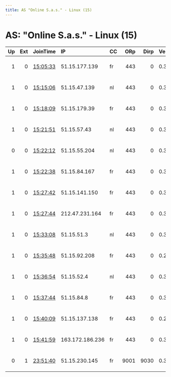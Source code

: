 ```yaml
---
title: AS "Online S.a.s." - Linux (15)
---
```


# AS: "Online S.a.s." - Linux (15)

|   Up |   Ext | JoinTime                                                                                            | IP              | CC   |   ORp |   Dirp | Version   | Contact                   | Nickname           |   eFamMembers |
|-----:|------:|:----------------------------------------------------------------------------------------------------|:----------------|:-----|------:|-------:|:----------|:--------------------------|:-------------------|--------------:|
|    1 |     0 | [15:05:33](https://metrics.torproject.org/rs.html#details/60F3B119B73B819330E357F93344EB983F38E052) | 51.15.177.139   | fr   |   443 |      0 | 0.3.4.9   | 0xFFFFFFFF Random Person  | ididnteditheconfig |             1 |
|    1 |     0 | [15:15:06](https://metrics.torproject.org/rs.html#details/62E436E252D3657D838AA2D3769530DEB0651BD5) | 51.15.47.139    | nl   |   443 |      0 | 0.3.4.9   | 0xFFFFFFFF Random Person  | tOr                |             1 |
|    1 |     0 | [15:18:09](https://metrics.torproject.org/rs.html#details/430708DD45146CD58C18E34F6EF8E249AF5E2795) | 51.15.179.39    | fr   |   443 |      0 | 0.3.4.9   | 0xFFFFFFFF Random Person  | tOr                |             1 |
|    1 |     0 | [15:21:51](https://metrics.torproject.org/rs.html#details/25E6490C85CCD7B399F816F855BEB1610D8EB56B) | 51.15.57.43     | nl   |   443 |      0 | 0.3.4.9   | 0xFFFFFFFF Random Person  | tOr                |             1 |
|    0 |     0 | [15:22:12](https://metrics.torproject.org/rs.html#details/97C183B6ED91CF734F18E3AE08A19D6886F6CA6F) | 51.15.55.204    | nl   |   443 |      0 | 0.3.4.9   | 0xFFFFFFFF Random Person  | tOr                |             1 |
|    1 |     0 | [15:22:38](https://metrics.torproject.org/rs.html#details/B9B11438B56875029AD58FC2806D5B6F6546B4F1) | 51.15.84.167    | fr   |   443 |      0 | 0.3.4.9   | 0xFFFFFFFF Random Person  | tOr                |             1 |
|    1 |     0 | [15:27:42](https://metrics.torproject.org/rs.html#details/758022E3952DBA2E74EAA6A7F71FBC7671F50964) | 51.15.141.150   | fr   |   443 |      0 | 0.3.4.9   | 0xFFFFFFFF Random Person  | tOr                |             1 |
|    1 |     0 | [15:27:44](https://metrics.torproject.org/rs.html#details/5935A516784B11A425B6CF82C2740EE53A20C8E7) | 212.47.231.164  | fr   |   443 |      0 | 0.3.4.9   | 0xFFFFFFFF Random Person  | tOr                |             1 |
|    1 |     0 | [15:33:08](https://metrics.torproject.org/rs.html#details/89DDCCBAEBDC2B8C94DA657E8ED6C2FD9A810081) | 51.15.51.3      | nl   |   443 |      0 | 0.3.4.9   | 0xFFFFFFFF Random Person  | tOr                |             1 |
|    1 |     0 | [15:35:48](https://metrics.torproject.org/rs.html#details/0CA7D6634359FC7691AC9159996AD0863D0248FF) | 51.15.92.208    | fr   |   443 |      0 | 0.2.9.14  | 0xFFFFFFFF Random Person  | tOr                |             1 |
|    1 |     0 | [15:36:54](https://metrics.torproject.org/rs.html#details/A9A834754E43C80DADCC38E4CF81362F357CABE7) | 51.15.52.4      | nl   |   443 |      0 | 0.3.4.9   | 0xFFFFFFFF Random Person  | tOr                |             1 |
|    1 |     0 | [15:37:44](https://metrics.torproject.org/rs.html#details/B8F0501E3AB911C2EA955EDC30D29B938F5B6B17) | 51.15.84.8      | fr   |   443 |      0 | 0.3.4.9   | 0xFFFFFFFF Random Person  | tOr                |             1 |
|    1 |     0 | [15:40:09](https://metrics.torproject.org/rs.html#details/3FF883A45AEA15721FFFB970EBB7B88719C70E9E) | 51.15.137.138   | fr   |   443 |      0 | 0.2.9.14  | 0xFFFFFFFF Random Person  | tOr                |             1 |
|    1 |     0 | [15:41:59](https://metrics.torproject.org/rs.html#details/301F7608C5A6213F381BDBD7010EBB81128E0DAA) | 163.172.186.236 | fr   |   443 |      0 | 0.3.4.9   | 0xFFFFFFFF Random Person  | tOr                |             1 |
|    0 |     1 | [23:51:40](https://metrics.torproject.org/rs.html#details/722FB842D6AC21448A6168E95798D1B19E610470) | 51.15.230.145   | fr   |  9001 |   9030 | 0.3.4.9   | BrutalAdmin brutalzeus at | BrutalZeus         |             1 |
